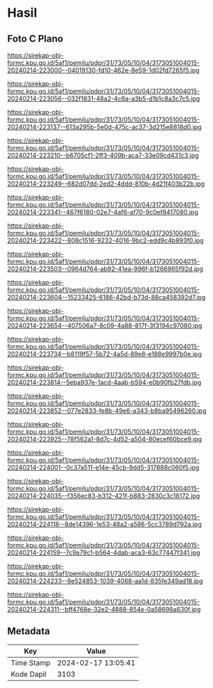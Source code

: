 # Hasil

## Foto C Plano

https://sirekap-obj-formc.kpu.go.id/5af1/pemilu/pdpr/31/73/05/10/04/3173051004015-20240214-223000--04019130-fd10-462e-8e59-1d02fd7265f5.jpg

https://sirekap-obj-formc.kpu.go.id/5af1/pemilu/pdpr/31/73/05/10/04/3173051004015-20240214-223056--032f1831-48a2-4c6a-a3b5-d1b1c8a3c7c5.jpg

https://sirekap-obj-formc.kpu.go.id/5af1/pemilu/pdpr/31/73/05/10/04/3173051004015-20240214-223137--613a295b-5e0d-475c-ac37-3d215e8818d0.jpg

https://sirekap-obj-formc.kpu.go.id/5af1/pemilu/pdpr/31/73/05/10/04/3173051004015-20240214-223210--b6705cf1-2ff3-409b-aca7-33e09cd431c3.jpg

https://sirekap-obj-formc.kpu.go.id/5af1/pemilu/pdpr/31/73/05/10/04/3173051004015-20240214-223249--682d07dd-2ed2-4ddd-810b-4d21f403b22b.jpg

https://sirekap-obj-formc.kpu.go.id/5af1/pemilu/pdpr/31/73/05/10/04/3173051004015-20240214-223341--467f6180-02e7-4af6-af70-9c0ef8417080.jpg

https://sirekap-obj-formc.kpu.go.id/5af1/pemilu/pdpr/31/73/05/10/04/3173051004015-20240214-223422--808c1516-9232-4016-9bc2-edd9c4b893f0.jpg

https://sirekap-obj-formc.kpu.go.id/5af1/pemilu/pdpr/31/73/05/10/04/3173051004015-20240214-223503--0964d764-ab92-41ea-996f-b1266965f92d.jpg

https://sirekap-obj-formc.kpu.go.id/5af1/pemilu/pdpr/31/73/05/10/04/3173051004015-20240214-223604--15233425-6186-42bd-b73d-88ca458392d7.jpg

https://sirekap-obj-formc.kpu.go.id/5af1/pemilu/pdpr/31/73/05/10/04/3173051004015-20240214-223654--407506a7-8c09-4a88-817f-3f3194c97080.jpg

https://sirekap-obj-formc.kpu.go.id/5af1/pemilu/pdpr/31/73/05/10/04/3173051004015-20240214-223734--b8119f57-5b72-4a5d-89e8-e188e9997b0e.jpg

https://sirekap-obj-formc.kpu.go.id/5af1/pemilu/pdpr/31/73/05/10/04/3173051004015-20240214-223814--5eba937e-1acd-4aab-b594-e0b90fb27fdb.jpg

https://sirekap-obj-formc.kpu.go.id/5af1/pemilu/pdpr/31/73/05/10/04/3173051004015-20240214-223852--077e2833-fe8b-49e6-a343-b8ba95496260.jpg

https://sirekap-obj-formc.kpu.go.id/5af1/pemilu/pdpr/31/73/05/10/04/3173051004015-20240214-223925--78f562a1-8d7c-4d52-a504-80ecef60bce9.jpg

https://sirekap-obj-formc.kpu.go.id/5af1/pemilu/pdpr/31/73/05/10/04/3173051004015-20240214-224001--0c37a511-e14e-45cb-9dd5-317888c060f5.jpg

https://sirekap-obj-formc.kpu.go.id/5af1/pemilu/pdpr/31/73/05/10/04/3173051004015-20240214-224035--f356ec83-b312-421f-b883-2830c3c18172.jpg

https://sirekap-obj-formc.kpu.go.id/5af1/pemilu/pdpr/31/73/05/10/04/3173051004015-20240214-224118--8de14396-1e53-48a2-a586-5cc3789d792a.jpg

https://sirekap-obj-formc.kpu.go.id/5af1/pemilu/pdpr/31/73/05/10/04/3173051004015-20240214-224159--7c9a79c1-b564-4dab-aca3-63c77447f341.jpg

https://sirekap-obj-formc.kpu.go.id/5af1/pemilu/pdpr/31/73/05/10/04/3173051004015-20240214-224233--8e524853-1039-4068-aa1d-835fe349ad18.jpg

https://sirekap-obj-formc.kpu.go.id/5af1/pemilu/pdpr/31/73/05/10/04/3173051004015-20240214-224311--bff4768e-32e2-4888-854e-0a58698a630f.jpg


## Metadata

| Key        | Value               |
| ---------- | ------------------- |
| Time Stamp | 2024-02-17 13:05:41 |
| Kode Dapil | 3103                |




